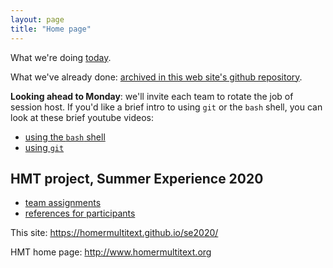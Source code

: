 ```yaml
---
layout: page
title: "Home page"
---
```



What we're doing [today](./today/).

What we've already done:  [archived in this web site's github repository](https://github.com/homermultitext/se2020/tree/master/archive).

**Looking ahead to Monday**:  we'll invite each team to rotate the job of session host. If you'd like a brief intro to using `git` or the `bash` shell, you can look at these brief youtube videos:

- [using the `bash` shell](https://www.youtube.com/watch?v=lSfNQIeb0uo&t=3s)
- [using `git`](https://www.youtube.com/watch?v=RQXE8E0U9a8)

## HMT project, Summer Experience 2020



- [team assignments](./teams/)
- [references for participants](./references/)


This site: <https://homermultitext.github.io/se2020/>

HMT home page: <http://www.homermultitext.org>
